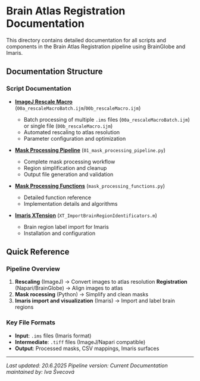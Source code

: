 # Brain Atlas Registration Documentation

This directory contains detailed documentation for all scripts and components in the Brain Atlas Registration pipeline using BrainGlobe and Imaris.

## Documentation Structure

### Script Documentation

- **[ImageJ Rescale Macro](00_rescaleMacro_documentation.md)** (`00a_rescaleMacroBatch.ijm`/`00b_rescaleMacro.ijm`)
  - Batch processing of multiple `.ims` files (`00a_rescaleMacroBatch.ijm`) or single file (`00b_rescaleMacro.ijm`)
  - Automated rescaling to atlas resolution
  - Parameter configuration and optimization

- **[Mask Processing Pipeline](01_mask_processing_pipeline_documentation.md)** (`01_mask_processing_pipeline.py`)
  - Complete mask processing workflow
  - Region simplification and cleanup
  - Output file generation and validation

- **[Mask Processing Functions](mask_processing_functions_documentation.md)** (`mask_processing_functions.py`)
  - Detailed function reference
  - Implementation details and algorithms

- **[Imaris XTension](XT_ImportBrainRegionIdentificators_documentation.md)** (`XT_ImportBrainRegionIdentificators.m`)
  - Brain region label import for Imaris
  - Installation and configuration

## Quick Reference

### Pipeline Overview
1. **Rescaling** (ImageJ) → Convert images to atlas resolution
  **Registration** (Napari/BrainGlobe) → Align images to atlas
2. **Mask rocessing** (Python) → Simplify and clean masks
3. **Imaris import and visualization** (Imaris) → Import and label brain regions

### Key File Formats
- **Input**: `.ims` files (Imaris format)
- **Intermediate**: `.tiff` files (ImageJ/Napari compatible)
- **Output**: Processed masks, CSV mappings, Imaris surfaces

---

*Last updated: 20.6.2025*
*Pipeline version: Current*
*Documentation maintained by: Iva Švecová*
